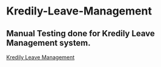 # Kredily-Leave-Management
## Manual Testing done for Kredily Leave Management system.
[Kredily Leave Management](https://docs.google.com/spreadsheets/d/1DMg59uEefW0o5DU2SIPiDPhRrmG0BmqkRLjPws1YyMw/edit?usp=sharing)
